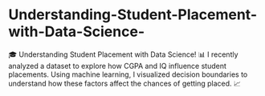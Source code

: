 # Understanding-Student-Placement-with-Data-Science-
🎓 Understanding Student Placement with Data Science! 📊  I recently analyzed a dataset to explore how CGPA and IQ influence student placements. Using machine learning, I visualized decision boundaries to understand how these factors affect the chances of getting placed. 📈
